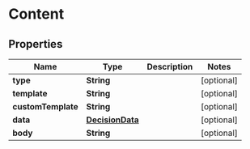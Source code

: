 

# Content

## Properties

Name | Type | Description | Notes
------------ | ------------- | ------------- | -------------
**type** | **String** |  |  [optional]
**template** | **String** |  |  [optional]
**customTemplate** | **String** |  |  [optional]
**data** | [**DecisionData**](DecisionData.md) |  |  [optional]
**body** | **String** |  |  [optional]



